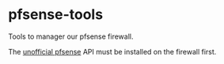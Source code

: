 # pfsense-tools

Tools to manager our pfsense firewall.

The [unofficial pfsense](https://pfrest.org/) API must be installed on the firewall first.
